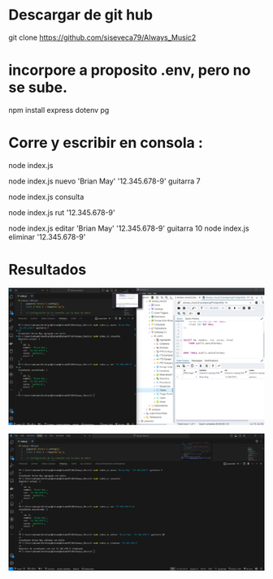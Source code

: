 # Descargar de git hub
git clone https://github.com/siseveca79/Always_Music2


# incorpore a proposito .env, pero no se sube.

npm install express dotenv pg



# Corre y escribir en consola :
node index.js



node index.js nuevo 'Brian May' '12.345.678-9' guitarra 7

node index.js consulta

node index.js rut '12.345.678-9'

node index.js editar 'Brian May' '12.345.678-9' guitarra 10
node index.js eliminar '12.345.678-9'


# Resultados

![Ejemplo de imagen](/foto_ejercicio2.png)



![Ejemplo de imagen](/CRUD.png)

